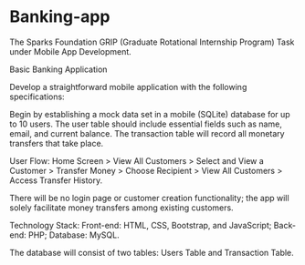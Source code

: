# Banking-app
The Sparks Foundation GRIP (Graduate Rotational Internship Program) Task under Mobile App Development.

Basic Banking Application 

Develop a straightforward mobile application with the following specifications:

Begin by establishing a mock data set in a mobile (SQLite) database for up to 10 users. The user table should include essential fields such as name, email, and current balance. The transaction table will record all monetary transfers that take place.

User Flow: Home Screen > View All Customers > Select and View a Customer > Transfer Money > Choose Recipient > View All Customers > Access Transfer History.

There will be no login page or customer creation functionality; the app will solely facilitate money transfers among existing customers.

Technology Stack: Front-end: HTML, CSS, Bootstrap, and JavaScript; Back-end: PHP; Database: MySQL.

The database will consist of two tables: Users Table and Transaction Table.
